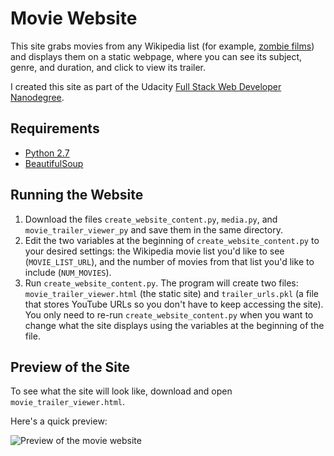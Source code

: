 # Movie Website
This site grabs movies from any Wikipedia list (for example, [zombie films](https://en.wikipedia.org/wiki/List_of_zombie_films)) and displays them on a static webpage, where you can see its subject, genre, and duration, and click to view its trailer.

I created this site as part of the Udacity [Full Stack Web Developer Nanodegree](https://www.udacity.com/course/full-stack-web-developer-nanodegree--nd004).

## Requirements
* [Python 2.7](https://www.python.org/downloads/)
* [BeautifulSoup](https://www.crummy.com/software/BeautifulSoup/bs4/doc/#installing-beautiful-soup)

## Running the Website
1. Download the files `create_website_content.py`, `media.py`, and `movie_trailer_viewer_py` and save them in the same directory.
2. Edit the two variables at the beginning of `create_website_content.py` to your desired settings: the Wikipedia movie list you'd like to see (`MOVIE_LIST_URL`), and the number of movies from that list you'd like to include (`NUM_MOVIES`).
3. Run `create_website_content.py`. The program will create two files: `movie_trailer_viewer.html` (the static site) and `trailer_urls.pkl` (a file that stores YouTube URLs so you don't have to keep accessing the site). You only need to re-run `create_website_content.py` when you want to change what the site displays using the variables at the beginning of the file.

## Preview of the Site
To see what the site will look like, download and open `movie_trailer_viewer.html`.

Here's a quick preview:

![Preview of the movie website](/images/site.png?raw=true)
